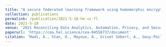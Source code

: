 ```yaml
---
title: "A secure federated learning framework using homomorphic encryption and verifiable computing"
collection: publications
permalink: /publication/2021-5-18-he-vc-fl
date: 2021-5-18
venue: '2021 Reconciling Data Analytics, Automation, Privacy, and Security: A Big Data Challenge (RDAAPS)'
paperurl: 'https://cea.hal.science/cea-04558737/document'
citation: 'Madi, A., Stan, O., Mayoue, A., Grivet Sébert, A., Gouy-Pailler, C., & Sirdey, R. (2021, May). A secure federated learning framework using homomorphic encryption and verifiable computing. In 2021 Reconciling Data Analytics, Automation, Privacy, and Security: A Big Data Challenge (RDAAPS) (pp. 1-8). IEEE.'
---
```

